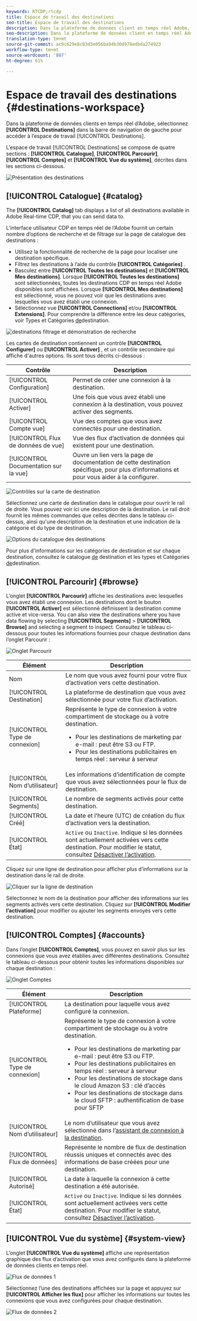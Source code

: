 ```yaml
---
keywords: RTCDP;rtcdp
title: Espace de travail des destinations
seo-title: Espace de travail des destinations
description: Dans la plateforme de données client en temps réel Adobe, sélectionnez Destinations dans la barre de navigation de gauche pour accéder à l’espace de travail des destinations.
seo-description: Dans la plateforme de données client en temps réel Adobe, sélectionnez Destinations dans la barre de navigation de gauche pour accéder à l’espace de travail des destinations.
translation-type: tm+mt
source-git-commit: ac9c629e8c83d3e056ba94b30d978edbda274923
workflow-type: tm+mt
source-wordcount: '807'
ht-degree: 61%

---
```



# Espace de travail des destinations {#destinations-workspace}

Dans la plateforme de données clients en temps réel d’Adobe, sélectionnez **[!UICONTROL Destinations]** dans la barre de navigation de gauche pour accéder à l’espace de travail [!UICONTROL Destinations].

L’espace de travail [!UICONTROL Destinations] se compose de quatre sections : **[!UICONTROL Catalogue]**, **[!UICONTROL Parcourir]**, **[!UICONTROL Comptes]** et **[!UICONTROL Vue du système]**, décrites dans les sections ci-dessous.

![Présentation des destinations](/help/rtcdp/destinations/assets/destinations-overview.png)

## [!UICONTROL Catalogue] {#catalog}

The **[!UICONTROL Catalog]** tab displays a list of all destinations available in Adobe Real-time CDP, that you can send data to.

L’interface utilisateur CDP en temps réel de l’Adobe fournit un certain nombre d’options de recherche et de filtrage sur la page de catalogue des destinations :

* Utilisez la fonctionnalité de recherche de la page pour localiser une destination spécifique.
* Filtrez les destinations à l’aide du contrôle **[!UICONTROL Catégories]** .
* Basculez entre **[!UICONTROL Toutes les destinations]** et **[!UICONTROL Mes destinations]**. Lorsque **[!UICONTROL Toutes les destinations]** sont sélectionnées, toutes les destinations CDP en temps réel Adobe disponibles sont affichées. Lorsque **[!UICONTROL Mes destinations]** est sélectionné, vous ne pouvez voir que les destinations avec lesquelles vous avez établi une connexion.
* Sélectionnez vue **[!UICONTROL Connections]** et/ou **[!UICONTROL Extensions]**. Pour comprendre la différence entre les deux catégories, voir Types et Catégories [de](/help/rtcdp/destinations/destination-types.md)destination.

![destinations filtrage et démonstration de recherche](/help/rtcdp/destinations/assets/destinations-search-and-filter.gif)

Les cartes de destination contiennent un contrôle **[!UICONTROL Configurer]** ou **[!UICONTROL Activer]** , et un contrôle secondaire qui affiche d&#39;autres options. Ils sont tous décrits ci-dessous :

| Contrôle | Description |
---------|----------
| [!UICONTROL Configuration] | Permet de créer une connexion à la destination. |
| [!UICONTROL Activer] | Une fois que vous avez établi une connexion à la destination, vous pouvez activer des segments. |
| [!UICONTROL Compte vue] | Vue des comptes que vous avez connectés pour une destination. |
| [!UICONTROL Flux de données de vue] | Vue des flux d’activation de données qui existent pour une destination. |
| [!UICONTROL Documentation sur la vue] | Ouvre un lien vers la page de documentation de cette destination spécifique, pour plus d’informations et pour vous aider à la configurer. |

![Contrôles sur la carte de destination](/help/rtcdp/destinations/assets/destination-card-options.png)

Sélectionnez une carte de destination dans le catalogue pour ouvrir le rail de droite.  Vous pouvez voir ici une description de la destination. Le rail droit fournit les mêmes commandes que celles décrites dans le tableau ci-dessus, ainsi qu&#39;une description de la destination et une indication de la catégorie et du type de destination.

![Options du catalogue des destinations](/help/rtcdp/destinations/assets/destination-right-rail.png)

Pour plus d&#39;informations sur les catégories de destination et sur chaque destination, consultez le catalogue [de](/help/rtcdp/destinations/destinations-catalog.md) destination et les types et Catégories [de](/help/rtcdp/destinations/destination-types.md)destination.

## [!UICONTROL Parcourir] {#browse}

L’onglet **[!UICONTROL Parcourir]** affiche les destinations avec lesquelles vous avez établi une connexion. Les destinations dont le bouton **[!UICONTROL Activer]** est sélectionné définissent la destination comme active et vice-versa. You can also view the destinations where you have data flowing by selecting **[!UICONTROL Segments]** > **[!UICONTROL Browse]** and selecting a segment to inspect. Consultez le tableau ci-dessous pour toutes les informations fournies pour chaque destination dans l’onglet Parcourir :

![Onglet Parcourir](/help/rtcdp/destinations/assets/browse-tab.png)

| Élément | Description |
---------|----------
| Nom | Le nom que vous avez fourni pour votre flux d’activation vers cette destination. |
| [!UICONTROL Destination] | La plateforme de destination que vous avez sélectionnée pour votre flux d’activation. |
| [!UICONTROL Type de connexion] | Représente le type de connexion à votre compartiment de stockage ou à votre destination. <ul><li>Pour les destinations de marketing par e-mail : peut être S3 ou FTP.</li><li>Pour les destinations publicitaires en temps réel : serveur à serveur</li></ul> |
| [!UICONTROL Nom d’utilisateur] | Les informations d’identification de compte que vous avez sélectionnées pour le flux de destination. |
| [!UICONTROL Segments] | Le nombre de segments activés pour cette destination. |
| [!UICONTROL Créé] | La date et l’heure (UTC) de création du flux d’activation vers la destination. |
| [!UICONTROL État] | `Active` ou `Inactive`. Indique si les données sont actuellement activées vers cette destination. Pour modifier le statut, consultez [Désactiver l’activation](/help/rtcdp/destinations/activate-destinations.md#disable-activation). |

Cliquez sur une ligne de destination pour afficher plus d’informations sur la destination dans le rail de droite.

![Cliquer sur la ligne de destination](/help/rtcdp/destinations/assets/click-destination-row.png)

Sélectionnez le nom de la destination pour afficher des informations sur les segments activés vers cette destination. Cliquez sur **[!UICONTROL Modifier l’activation]** pour modifier ou ajouter les segments envoyés vers cette destination.

## [!UICONTROL Comptes] {#accounts}

Dans l’onglet **[!UICONTROL Comptes]**, vous pouvez en savoir plus sur les connexions que vous avez établies avec différentes destinations. Consultez le tableau ci-dessous pour obtenir toutes les informations disponibles sur chaque destination :

![Onglet Comptes](/help/rtcdp/destinations/assets/accounts-tab.png)

| Élément | Description |
---------|----------
| [!UICONTROL Plateforme] | La destination pour laquelle vous avez configuré la connexion. |
| [!UICONTROL Type de connexion] | Représente le type de connexion à votre compartiment de stockage ou à votre destination. <ul><li>Pour les destinations de marketing par e-mail : peut être S3 ou FTP.</li><li>Pour les destinations publicitaires en temps réel : serveur à serveur</li><li>Pour les destinations de stockage dans le cloud Amazon S3 : clé d’accès </li><li>Pour les destinations de stockage dans le cloud SFTP : authentification de base pour SFTP</li></ul> |
| [!UICONTROL Nom d’utilisateur] | Le nom d’utilisateur que vous avez sélectionné dans l’[assistant de connexion à la destination](/help/rtcdp/destinations/email-marketing-destinations.md#connect-destination). |
| [!UICONTROL Flux de données] | Représente le nombre de flux de destination réussis uniques et connectés avec des informations de base créées pour une destination. |
| [!UICONTROL Autorisé] | La date à laquelle la connexion à cette destination a été autorisée. |
| [!UICONTROL État] | `Active` ou `Inactive`. Indique si les données sont actuellement activées vers cette destination. Pour modifier le statut, consultez [Désactiver l’activation](/help/rtcdp/destinations/activate-destinations.md#disable-activation). |

## [!UICONTROL Vue du système] {#system-view}

L’onglet **[!UICONTROL Vue du système]** affiche une représentation graphique des flux d’activation que vous avez configurés dans la plateforme de données clients en temps réel.

![Flux de données 1](/help/rtcdp/destinations/assets/data-flows1.png)

Sélectionnez l’une des destinations affichées sur la page et appuyez sur **[!UICONTROL Afficher les flux]** pour afficher les informations sur toutes les connexions que vous avez configurées pour chaque destination.

![Flux de données 2](/help/rtcdp/destinations/assets/data-flows2.png)